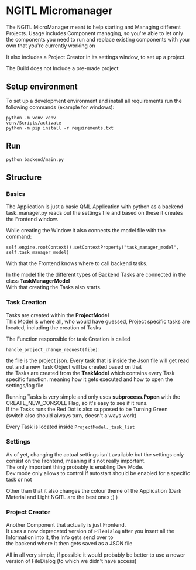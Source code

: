 # NGITL Micromanager

The NGITL MicroManager meant to help starting and Managing different Projects.
Usage includes Component managing, so you're able to let only the components you need to run and replace existing components with your own that you're currently working on

It also includes a Project Creator in its settings window, to set up a project.

The Build does not Include a pre-made project 

## Setup environment

To set up a development environment and install all requirements run the following commands (example for windows):

    python -m venv venv
    venv/Scripts/activate
    python -m pip install -r requirements.txt

## Run

    python backend/main.py

## Structure

### Basics
The Application is just a basic QML Application with python as a backend <br>
task_manager.py reads out the settings file and based on these it creates the Frontend window. <br>

While creating the Window it also connects the model file with the command:
    
    self.engine.rootContext().setContextProperty("task_manager_model", self.task_manager_model)

With that the Frontend knows where to call backend tasks.

In the model file the different types of Backend Tasks are connected in the class **TaskManagerModel**<br>
With that creating the Tasks also starts. <br>

### Task Creation
Tasks are created within the **ProjectModel** <br>
This Model is where all, who would have guessed, Project specific tasks are located, including the creation of Tasks<br>

The Function responsible for task Creation is called

    handle_project_change_request(file):

the file is the project json. Every task that is inside the Json file will get read out and a new Task Object will
be created based on that<br>
the Tasks are created from the **TaskModel** which contains every Task specific function. meaning how it gets executed and 
how to open the settings/log file <br>

Running Tasks is very simple and only uses **subprocess.Popen** with the CREATE_NEW_CONSOLE Flag, 
so it's easy to see if it runs. <br>
If the Tasks runs the Red Dot is also supposed to be Turning Green <br>
(switch also should always turn, doesn't always work) <br>

Every Task is located inside ``ProjectModel._task_list``

### Settings
As of yet, changing the actual settings isn't available but the settings only consist on the Frontend, meaning
it's not really important.<br>
The only important thing probably is enabling Dev Mode. <br>
Dev mode only allows to control if autostart should be enabled for a specific task or not

Other than that it also changes the colour theme of the Application (Dark Material and Light NGITL are the best ones ;) )

### Project Creator
Another Component that actually is just Frontend.<br>
It uses a now deprecated version of ``FileDialog`` after you insert all the Information into it, the Info gets send over to <br>
the backend where it then gets saved as a JSON file

All in all very simple, if possible it would probably be better to use a newer version of FileDialog (to which we didn't have access)


